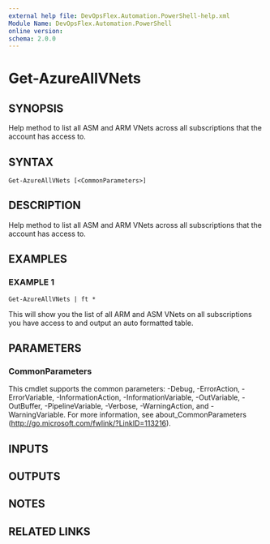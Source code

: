 ```yaml
---
external help file: DevOpsFlex.Automation.PowerShell-help.xml
Module Name: DevOpsFlex.Automation.PowerShell
online version:
schema: 2.0.0
---
```


# Get-AzureAllVNets

## SYNOPSIS
Help method to list all ASM and ARM VNets across all subscriptions that the account has access to.

## SYNTAX

```
Get-AzureAllVNets [<CommonParameters>]
```

## DESCRIPTION
Help method to list all ASM and ARM VNets across all subscriptions that the account has access to.

## EXAMPLES

### EXAMPLE 1
```
Get-AzureAllVNets | ft *
```

This will show you the list of all ARM and ASM VNets on all subscriptions you have access to and output an auto formatted table.

## PARAMETERS

### CommonParameters
This cmdlet supports the common parameters: -Debug, -ErrorAction, -ErrorVariable, -InformationAction, -InformationVariable, -OutVariable, -OutBuffer, -PipelineVariable, -Verbose, -WarningAction, and -WarningVariable.
For more information, see about_CommonParameters (http://go.microsoft.com/fwlink/?LinkID=113216).

## INPUTS

## OUTPUTS

## NOTES

## RELATED LINKS
